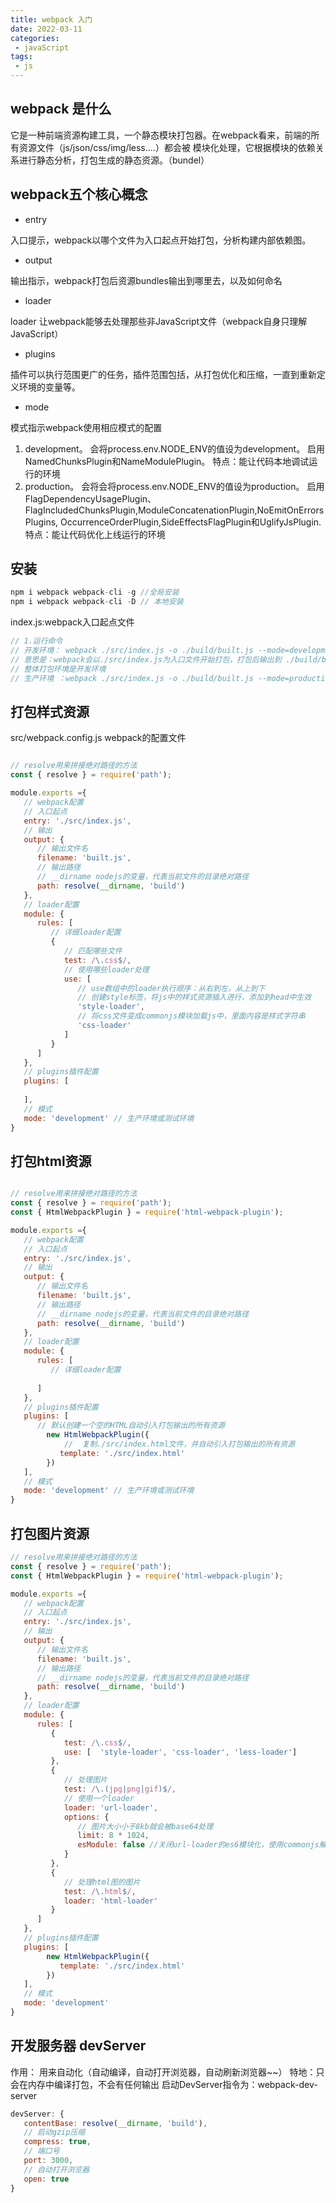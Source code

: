 ```yaml
---
title: webpack 入门
date: 2022-03-11
categories:
 - javaScript
tags:
 - js
---
```

## webpack 是什么

它是一种前端资源构建工具，一个静态模块打包器。在webpack看来，前端的所有资源文件（js/json/css/img/less....）都会被
模块化处理，它根据模块的依赖关系进行静态分析，打包生成的静态资源。（bundel）

## webpack五个核心概念
  
* entry

入口提示，webpack以哪个文件为入口起点开始打包，分析构建内部依赖图。

* output

输出指示，webpack打包后资源bundles输出到哪里去，以及如何命名

* loader  

loader 让webpack能够去处理那些非JavaScript文件（webpack自身只理解JavaScript）

* plugins

插件可以执行范围更广的任务，插件范围包括，从打包优化和压缩，一直到重新定义环境的变量等。
 
* mode

模式指示webpack使用相应模式的配置
1. development。
   会将process.env.NODE_ENV的值设为development。
   启用NamedChunksPlugin和NameModulePlugin。
   特点：能让代码本地调试运行的环境
2. production。
   会将会将process.env.NODE_ENV的值设为production。
   启用FlagDependencyUsagePlugin、FlagIncludedChunksPlugin,ModuleConcatenationPlugin,NoEmitOnErrorsPlugins,
   OccurrenceOrderPlugin,SideEffectsFlagPlugin和UglifyJsPlugin.
   特点：能让代码优化上线运行的环境
## 安装

```js
npm i webpack webpack-cli -g //全局安装
npm i webpack webpack-cli -D // 本地安装 
```
index.js:webpack入口起点文件

```js
// 1.运行命令
// 开发环境： webpack ./src/index.js -o ./build/built.js --mode=development
// 意思是：webpack会以./src/index.js为入口文件开始打包，打包后输出到 ./build/built.js
// 整体打包环境是开发环境
// 生产环境 ：webpack ./src/index.js -o ./build/built.js --mode=production
```
## 打包样式资源
src/webpack.config.js  webpack的配置文件

```js

// resolve用来拼接绝对路径的方法
const { resolve } = require('path');

module.exports ={
   // webpack配置
   // 入口起点
   entry: './src/index.js',
   // 输出
   output: {
      // 输出文件名
      filename: 'built.js',
      // 输出路径
      // __dirname nodejs的变量，代表当前文件的目录绝对路径
      path: resolve(__dirname, 'build')
   },
   // loader配置
   module: {
      rules: [
         // 详细loader配置
         {
            // 匹配哪些文件
            test: /\.css$/,
            // 使用哪些loader处理
            use: [
               // use数组中的loader执行顺序：从右到左，从上到下
               // 创建style标签，将js中的样式资源插入进行，添加到head中生效
               'style-loader',
               // 将css文件变成commonjs模块加载js中，里面内容是样式字符串
               'css-loader'
            ]
         }
      ]
   },
   // plugins插件配置
   plugins: [
         
   ],
   // 模式
   mode: 'development' // 生产环境或测试环境
}
```
## 打包html资源

```js

// resolve用来拼接绝对路径的方法
const { resolve } = require('path');
const { HtmlWebpackPlugin } = require('html-webpack-plugin');

module.exports ={
   // webpack配置
   // 入口起点
   entry: './src/index.js',
   // 输出
   output: {
      // 输出文件名
      filename: 'built.js',
      // 输出路径
      // __dirname nodejs的变量，代表当前文件的目录绝对路径
      path: resolve(__dirname, 'build')
   },
   // loader配置
   module: {
      rules: [
         // 详细loader配置
        
      ]
   },
   // plugins插件配置
   plugins: [
      // 默认创建一个空的HTML自动引入打包输出的所有资源
        new HtmlWebpackPlugin({
            //  复制./src/index.html文件，并自动引入打包输出的所有资源
           template: './src/index.html'
        })
   ],
   // 模式
   mode: 'development' // 生产环境或测试环境
}
```
## 打包图片资源
```js
// resolve用来拼接绝对路径的方法
const { resolve } = require('path');
const { HtmlWebpackPlugin } = require('html-webpack-plugin');

module.exports ={
   // webpack配置
   // 入口起点
   entry: './src/index.js',
   // 输出
   output: {
      // 输出文件名
      filename: 'built.js',
      // 输出路径
      // __dirname nodejs的变量，代表当前文件的目录绝对路径
      path: resolve(__dirname, 'build')
   },
   // loader配置
   module: {
      rules: [
         {
            test: /\.css$/,
            use: [  'style-loader', 'css-loader', 'less-loader']
         },
         {
            // 处理图片
            test: /\.(jpg|png|gif)$/,
            // 使用一个loader
            loader: 'url-loader',
            options: {
               // 图片大小小于8kb就会被base64处理
               limit: 8 * 1024,
               esModule: false //关闭url-loader的es6模块化，使用commonjs解析
            }
         },
         {
            // 处理html图的图片
            test: /\.html$/,
            loader: 'html-loader'
         }
      ]
   },
   // plugins插件配置
   plugins: [
        new HtmlWebpackPlugin({
           template: './src/index.html'
        })
   ],
   // 模式
   mode: 'development'
}
```
## 开发服务器 devServer 

作用： 用来自动化（自动编译，自动打开浏览器，自动刷新浏览器~~）
特地：只会在内存中编译打包，不会有任何输出
启动DevServer指令为：webpack-dev-server

```js
devServer: {
   contentBase: resolve(__dirname, 'build'),
   // 启动gzip压缩
   compress: true,
   // 端口号
   port: 3000,
   // 自动打开浏览器
   open: true
}
```

